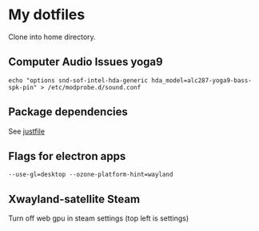 # My dotfiles

Clone into home directory.

## Computer Audio Issues yoga9
```
echo "options snd-sof-intel-hda-generic hda_model=alc287-yoga9-bass-spk-pin" > /etc/modprobe.d/sound.conf
```

## Package dependencies
See [justfile](justfile)

## Flags for electron apps
```
--use-gl=desktop --ozone-platform-hint=wayland
```

## Xwayland-satellite Steam
Turn off web gpu in steam settings (top left is settings)
